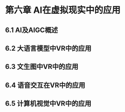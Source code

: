 # 第六章 AI在虚拟现实中的应用

## 6.1 AI及AIGC概述
## 6.2 大语言模型中VR中的应用
## 6.3 文生图中VR中的应用
## 6.4 语音交互在VR中的应用
## 6.5 计算机视觉中VR中的应用